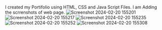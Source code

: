 I created my Portifolio using HTML, CSS and Java Script Files.
I am Adding the scrrenshots of web page.
![Screenshot 2024-02-20 155201](https://github.com/Manikumar936/manikumar.github.io/assets/113222440/4361471a-f11f-4ea7-bf1a-28f5ee63df60)
![Screenshot 2024-02-20 155217](https://github.com/Manikumar936/manikumar.github.io/assets/113222440/d1927c4b-9e34-4c10-b8ff-ba4be48ccff3)
![Screenshot 2024-02-20 155235](https://github.com/Manikumar936/manikumar.github.io/assets/113222440/3888a5f1-8467-4601-ac4e-caad79c98b88)
![Screenshot 2024-02-20 155252](https://github.com/Manikumar936/manikumar.github.io/assets/113222440/cb71d07a-4545-41c7-b095-d37010fd3ea0)
![Screenshot 2024-02-20 155308](https://github.com/Manikumar936/manikumar.github.io/assets/113222440/8b996124-9c34-453c-a199-56ca17ca8437)
